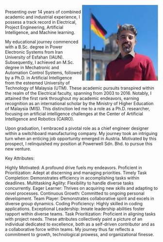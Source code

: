 
<img align="right" width="250" height="250" src="/assets/About_Me.jpeg">

Presenting over 14 years of combined academic and industrial experience, I possess a track record in Electrical, Project Engineering, Artificial Intelligence, and Machine learning.

My educational journey commenced with a B.Sc. degree in Power Electronic Systems from Iran University of Esfahan (IAUN). Subsequently, I achieved an M.Sc. degree in Mechatronic and Automation Control Systems, followed by a Ph.D. in Artificial Intelligence from the esteemed University of Technology of Malaysia (UTM). These academic pursuits transpired within the realm of the Electrical faculty, spanning from 2003 to 2016. Notably, I attained the first rank throughout my academic endeavors, earning recognition as an international scholar by the Ministry of Higher Education of Malaysia (MIS). This distinction led me to a role as a Ph.D. researcher, focusing on artificial intelligence challenges at the Center of Artificial Intelligence and Robotics (CAIRO).

Upon graduation, I embraced a pivotal role as a chief engineer designer within a switchboard manufacturing company. My journey took an intriguing turn when an enticing job opportunity emerged in Austria. Motivated by this prospect, I relinquished my position at Powerwell Sdn. Bhd. to pursue this new venture.

Key Attributes:

Highly Motivated: A profound drive fuels my endeavors.
Proficient in Prioritization: Adept at discerning and managing priorities.
Timely Task Completion: Demonstrates efficiency in accomplishing tasks within deadlines.
Multitasking Agility: Flexibility to handle diverse tasks concurrently.
Eager Learner: Thrives on acquiring new skills and adapting to novel processes.
Continuous Growth: Committed to ongoing personal development.
Team Player: Demonstrates collaborative spirit and excels in diverse group dynamics.
Coding Proficiency: Highly skilled in coding applications.
Exceptional Leadership: Innate leadership abilities foster rapport within diverse teams.
Task Prioritization: Proficient in aligning tasks with project needs.
These attributes collectively paint a picture of an individual dedicated to excellence, both as a self-driven contributor and as a collaborative force within teams. My journey thus far reflects a commitment to growth, technological prowess, and organizational finesse.<br /> 


